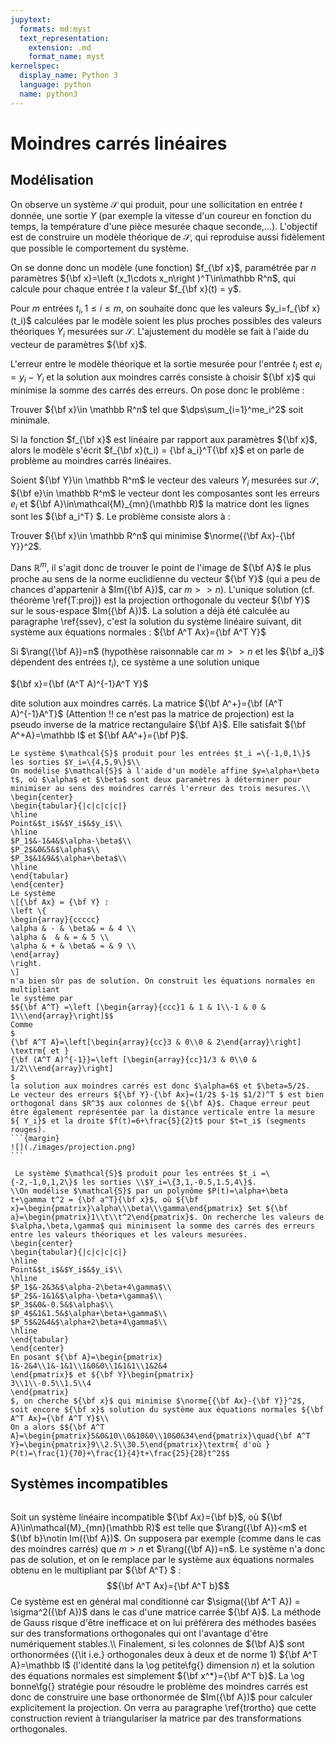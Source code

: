 ```yaml
---
jupytext:
  formats: md:myst
  text_representation:
    extension: .md
    format_name: myst
kernelspec:
  display_name: Python 3
  language: python
  name: python3
---
```

# Moindres carrés linéaires

## Modélisation
On observe un système $\mathcal S$ qui produit, pour une sollicitation en entrée $t$ donnée, une sortie $Y$ (par exemple la vitesse d'un coureur en fonction du temps, la température d'une pièce mesurée chaque seconde,...). L'objectif est de construire un modèle théorique de $\mathcal S$, qui reproduise aussi fidèlement que possible le comportement du système.

On se donne donc un modèle (une fonction) $f_{\bf x}$, paramétrée par $n$ paramètres ${\bf x}=\left (x_1\cdots x_n\right )^T\in\mathbb R^n$, qui calcule pour chaque entrée $t$ la valeur $f_{\bf x}(t) = y$. 

Pour $m$ entrées $t_i, 1\leq i\leq m$, on souhaite donc que les valeurs $y_i=f_{\bf x}(t_i)$ calculées par le modèle soient les plus proches possibles des valeurs théoriques $Y_i$ mesurées sur $\mathcal S$. L'ajustement du modèle se fait à l'aide du vecteur de paramètres ${\bf x}$.

L'erreur entre le modèle théorique et la sortie mesurée pour l'entrée $t_i$ est $e_i=y_i-Y_i$ et la solution aux moindres carrés 
consiste à choisir  ${\bf x}$ qui minimise la somme des carrés des erreurs. On pose donc le problème :


Trouver ${\bf x}\in \mathbb R^n$ tel que $\dps\sum_{i=1}^me_i^2$ soit minimale.


Si la fonction $f_{\bf x}$ est  linéaire par rapport aux paramètres ${\bf x}$, alors le modèle s'écrit 
$f_{\bf x}(t_i) = {\bf a_i}^T{\bf x}$ et on parle de problème au moindres carrés linéaires.

Soient ${\bf Y}\in \mathbb R^m$ le vecteur des valeurs $Y_i$ mesurées sur $\mathcal{S}$, ${\bf e}\in \mathbb R^m$ le vecteur dont les composantes sont les erreurs $e_i$ et  ${\bf A}\in\mathcal{M}_{mn}(\mathbb R)$ la matrice dont les lignes sont les ${\bf a_i^T} $. Le problème consiste alors à :


Trouver ${\bf x}\in \mathbb R^n$ qui  minimise $\norme{{\bf Ax}-{\bf Y}}^2$.


Dans $\mathbb R^m$, il s'agit donc de trouver le point de l'image de ${\bf A}$ le plus proche au sens de la norme euclidienne du vecteur ${\bf Y}$ (qui a peu de chances d'appartenir à $Im({\bf A})$, car $m>>n$). L'unique solution (cf.  théorème \ref{T:proj}) est  la  projection orthogonale du vecteur ${\bf Y}$ sur le sous-espace $Im({\bf A})$. La solution a déjà été calculée au paragraphe \ref{ssev}, c'est la solution du système linéaire suivant, dit système aux équations normales : ${\bf A^T Ax}={\bf A^T Y}$

Si $\rang({\bf A})=n$ (hypothèse raisonnable car $m>>n$ et les ${\bf a_i}$ dépendent des entrées $t_i$), ce système a une solution unique 

${\bf x}={\bf (A^T A)^{-1}A^T Y}$

dite solution aux moindres carrés. La matrice ${\bf A^+}={\bf (A^T A)^{-1}A^T}$ (Attention !! ce n'est pas la matrice de projection) est la pseudo inverse de la matrice rectangulaire ${\bf A}$. Elle satisfait ${\bf A^+A}=\mathbb I$ et ${\bf AA^+}={\bf P}$.


````{prf:example} 
Le système $\mathcal{S}$ produit pour les entrées $t_i =\{-1,0,1\}$ les sorties $Y_i=\{4,5,9\}$\\
On modélise $\mathcal{S}$ à l'aide d'un modèle affine $y=\alpha+\beta t$, où $\alpha$ et $\beta$ sont deux paramètres à déterminer pour minimiser au sens des moindres carrés l'erreur des trois mesures.\\
\begin{center}
\begin{tabular}{|c|c|c|c|}
\hline
Point&$t_i$&$Y_i$&$y_i$\\
\hline
$P_1$&-1&4&$\alpha-\beta$\\
$P_2$&0&5&$\alpha$\\
$P_3$&1&9&$\alpha+\beta$\\
\hline
\end{tabular}
\end{center}
Le système 
\[{\bf Ax} = {\bf Y} :
\left \{
\begin{array}{ccccc}
\alpha & - & \beta& = & 4 \\
\alpha &  & & = & 5 \\
\alpha & + & \beta& = & 9 \\
\end{array}
\right.
\] 
n'a bien sûr pas de solution. On construit les équations normales en multipliant 
le système par 
$${\bf A^T} =\left [\begin{array}{ccc}1 & 1 & 1\\-1 & 0 & 1\\\end{array}\right]$$
Comme
$
{\bf A^T A}=\left[\begin{array}{cc}3 & 0\\0 & 2\end{array}\right] 
\textrm{ et }
{\bf (A^T A)^{-1}}=\left [\begin{array}{cc}1/3 & 0\\0 & 1/2\\\end{array}\right]
$
la solution aux moindres carrés est donc $\alpha=6$ et $\beta=5/2$.
Le vecteur des erreurs ${\bf Y}-{\bf Ax}=(1/2$ $-1$ $1/2)^T $ est bien orthogonal dans $R^3$ aux colonnes de ${\bf A}$. Chaque erreur peut être également représentée par la distance verticale entre la mesure ${ Y_i}$ et la droite $f(t)=6+\frac{5}{2}t$ pour $t=t_i$ (segments rouges).
```{margin} 
![](./images/projection.png)
```
````



````{prf:example}
 Le système $\mathcal{S}$ produit pour les entrées $t_i =\{-2,-1,0,1,2\}$ les sorties \\$Y_i=\{3,1,-0.5,1.5,4\}$.
\\On modélise $\mathcal{S}$ par un polynôme $P(t)=\alpha+\beta t+\gamma t^2 = {\bf a^T}{\bf x}$, où ${\bf x}=\begin{pmatrix}\alpha\\\beta\\\gamma\end{pmatrix} $et ${\bf a}=\begin{pmatrix}1\\t\\t^2\end{pmatrix}$. On recherche les valeurs de $\alpha,\beta,\gamma$ qui minimisent la somme des carrés des erreurs entre les valeurs théoriques et les valeurs mesurées.
\begin{center}
\begin{tabular}{|c|c|c|c|}
\hline
Point&$t_i$&$Y_i$&$y_i$\\
\hline
$P_1$&-2&3&$\alpha-2\beta+4\gamma$\\
$P_2$&-1&1&$\alpha-\beta+\gamma$\\
$P_3$&0&-0.5&$\alpha$\\
$P_4$&1&1.5&$\alpha+\beta+\gamma$\\
$P_5$&2&4&$\alpha+2\beta+4\gamma$\\
\hline
\end{tabular}
\end{center}
En posant ${\bf A}=\begin{pmatrix}
1&-2&4\\1&-1&1\\1&0&0\\1&1&1\\1&2&4
\end{pmatrix}$ et ${\bf Y}\begin{pmatrix}
3\\1\\-0.5\\1.5\\4
\end{pmatrix}
$, on cherche ${\bf x}$ qui minimise $\norme{{\bf Ax}-{\bf Y}}^2$, soit encore ${\bf x}$ solution du système aux équations normales ${\bf A^T Ax}={\bf A^T Y}$\\
On a alors $${\bf A^T A}=\begin{pmatrix}5&0&10\\0&10&0\\10&0&34\end{pmatrix}\quad{\bf A^T Y}=\begin{pmatrix}9\\2.5\\30.5\end{pmatrix}\textrm{ d'où } P(t)=\frac{1}{70}+\frac{1}{4}t+\frac{25}{28}t^2$$
````

## Systèmes incompatibles
```{index} Système ; incompatible
```
Soit un système linéaire incompatible ${\bf Ax}={\bf b}$, où ${\bf A}\in\mathcal{M}_{mn}(\mathbb R)$ est telle que $\rang({\bf A})<m$ et ${\bf b}\notin Im({\bf A})$. On supposera par exemple (comme dans le cas des moindres carrés) que $m>n$ et $\rang({\bf A})=n$. Le système n'a donc pas de solution, et on le remplace par le système aux équations normales obtenu en le multipliant par ${\bf A^T} $ : 
$${\bf A^T Ax}={\bf A^T b}$$
Ce système est en général mal conditionné car $\sigma({\bf A^T A}) = \sigma^2({\bf A})$ dans le cas d'une matrice carrée ${\bf A}$. La méthode de Gauss risque d'être inefficace et on lui préférera des méthodes basées sur des transformations orthogonales qui ont l'avantage d'être numériquement stables.\\\\
Finalement, si les colonnes de ${\bf A}$ sont orthonormées ({\it i.e.} orthogonales deux à deux et de norme 1) ${\bf A^T A}=\mathbb I$ (l'identité dans la \og petite\fg{} dimension $n$) et la solution des équations normales est simplement ${\bf x^*}={\bf A^T b}$. La  \og bonne\fg{} stratégie pour résoudre le problème des moindres carrés est donc de construire une base orthonormée de $Im({\bf A})$ pour calculer explicitement la projection. On verra au paragraphe \ref{trortho} que cette construction revient à triangulariser la matrice par des transformations orthogonales.

